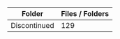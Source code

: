 | Folder       |   Files / Folders |
|--------------|-------------------|
| Discontinued |               129 |